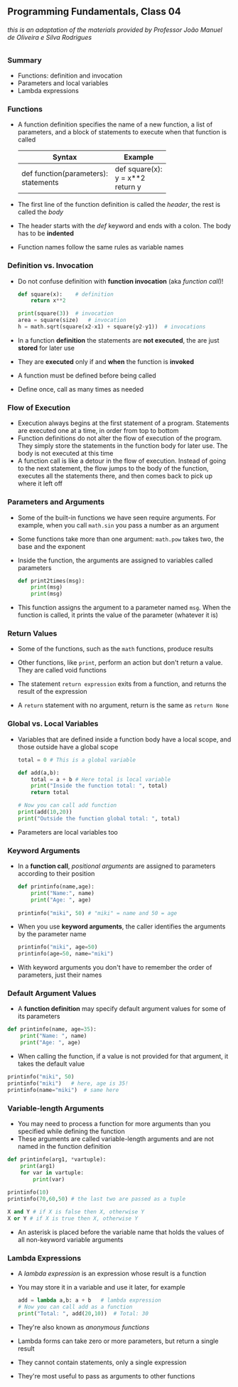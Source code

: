 ## Programming Fundamentals, Class 04

###### this is an adaptation of the materials provided by Professor João Manuel de Oliveira e Silva Rodrigues



### Summary

* Functions: definition and invocation
* Parameters and local variables
* Lambda expressions

  

### Functions

* A function definition specifies the name of a new function, a list of parameters, and a block of statements to execute when that function is called

  | Syntax                                        | Example                                            |
  | --------------------------------------------- | -------------------------------------------------- |
  | def function(parameters):<br />    statements | def square(x):<br />    y = x**2<br />    return y |

  

* The first line of the function definition is called the *header*, the rest is called the *body*

* The header starts with the *def* keyword and ends with a colon. The body has to be **indented**

* Function names follow the same rules as variable names



### Definition vs. Invocation

* Do not confuse definition with **function invocation** (aka *function call*)!

  ```python
  def square(x):	# definition
      return x**2
  
  print(square(3))	# invocation
  area = square(size)	# invocation
  h = math.sqrt(square(x2-x1) + square(y2-y1))	# invocations
  ```

  

* In a function **definition** the statements are **not executed**, the are just **stored** for later use

* They are **executed** only if and **when** the function is **invoked**

* A function must be defined before being called

* Define once, call as many times as needed



### Flow of Execution

* Execution always begins at the first statement of a program. Statements are executed one at a time, in order from top to bottom
* Function definitions do not alter the flow of execution of the program. They simply store the statements in the function body for later use. The body is not executed at this time
* A function call is like a detour in the flow of execution. Instead of going to the next statement, the flow jumps to the body of the function, executes all the statements there, and then comes back to pick up where it left off



### Parameters and Arguments

*  Some of the built-in functions we have seen require arguments. For example, when you call `math.sin` you pass a number as an argument

* Some functions take more than one argument: `math.pow` takes two, the base and the exponent

* Inside the function, the arguments are assigned to variables called parameters

  ```python
  def print2times(msg):
      print(msg)
      print(msg)
  ```

  

* This function assigns the argument to a parameter named `msg`. When the function is called, it prints the value of the parameter (whatever it is)



### Return Values

* Some of the functions, such as the `math` functions, produce results

* Other functions, like `print`, perform an action but don't return a value. They are called void functions

* The statement `return expression` exits from a function, and returns the result of the expression

* A `return` statement with no argument, return is the same as `return None`

  

### Global vs. Local Variables

* Variables that are defined inside a function body have a local scope, and those outside have a global scope

  ```python
  total = 0	# This is a global variable
  
  def add(a,b):
      total = a + b	# Here total is local variable
      print("Inside the function total: ", total)
      return total
  
  # Now you can call add function
  print(add(10,20))
  print("Outside the function global total: ", total)
  ```

  

* Parameters are local variables too

  

### Keyword Arguments

* In a **function call**, *positional arguments* are assigned to parameters according to their position

  ```python
  def printinfo(name,age):
      print("Name:", name)
      print("Age: ", age)
      
  printinfo("miki", 50)	# "miki" = name and 50 = age
  ```

  

* When you use **keyword arguments**, the caller identifies the arguments by the parameter name

  ```python
  printinfo("miki", age=50)
  printinfo(age=50, name="miki")
  ```

  

* With keyword arguments you don't have to remember the order of parameters, just their names

  

### Default Argument Values

* A **function definition** may specify default argument values for some of its parameters

```python
def printinfo(name, age=35):
    print("Name: ", name)
    print("Age: ", age)
```



* When calling the function, if a value is not provided for that argument, it takes the default value

```python
printinfo("miki", 50)
printinfo("miki")	# here, age is 35!
printinfo(name="miki")	# same here
```



### Variable-length Arguments

* You may need to process a function for more arguments than you specified while defining the function
* These arguments are called variable-length arguments and are not named in the function definition

```python
def printinfo(arg1, *vartuple):
    print(arg1)
    for var in vartuple:
        print(var)
        
printinfo(10)
printinfo(70,60,50)	# the last two are passed as a tuple
```

```python
X and Y # if X is false then X, otherwise Y
X or Y # if X is true then X, otherwise Y
```



* An asterisk is placed before the variable name that holds the values of all non-keyword variable arguments



### Lambda Expressions

* A *lambda expression* is an expression whose result is a function

* You may store it in a variable and use it later, for example

  ```python
  add = lambda a,b: a + b	# lambda expression
  # Now you can call add as a function
  print("Total: ", add(20,10))	# Total: 30
  ```

  

* They're also known as *anonymous functions*

* Lambda forms can take zero or more parameters, but return a single result

* They cannot contain statements, only a single expression

* They're most useful to pass as arguments to other functions
